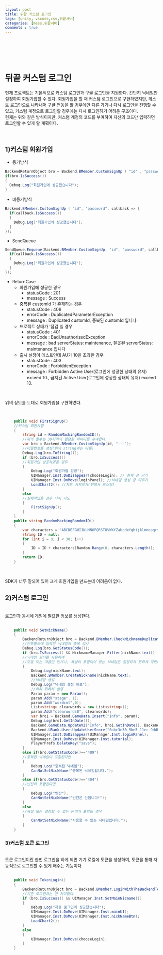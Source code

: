 ```yaml
---
layout: post
title: 뒤끝 커스텀 로그인
tags: [unity, vscode,csv,뒤끝서버]
categories: [mess,뒤끝서버]
comments : true
---
```

<br>
<br>
<br>
<br>

# 뒤끝 커스텀 로그인
현재 프로젝트는 기본적으로 커스텀 로그인과 구글 로그인을 지원한다. 간단히 닉네임만 설정하여 회원가입할 수 있다. 회원가입을 할 때 커스텀 로그인으로 구현하였지만, 게스트 로그인으로 나타내어 구글 연동을 할 경우에만 다른 기기나 다시 로그인을 진행할 수 있고, 커스텀 계정으로 로그인할 경우에는 다시 로그인하기 어려운 구조이다. <br>
현재는 위와 같은 방식이지만, 커스텀 계정의 코드를 부여하여 자신의 코드만 입력하면 로그인할 수 있게 할 계획이다.<br>

<br>

## 1)커스텀 회원가입

* 동기방식
~~~ cs
BackendReturnObject bro = Backend.BMember.CustomSignUp ( "id" , "password" );
if(bro.IsSuccess())
{
  Debug.Log("회원가입에 성공했습니다");
}
~~~

* 비동기방식
~~~ cs
Backend.BMember.CustomSignUp ( "id", "password", callback => {
  if(callback.IsSuccess())
  {
    Debug.Log("회원가입에 성공했습니다");
  }
});
~~~

* SendQueue
~~~ cs
SendQueue.Enqueue(Backend.BMember.CustomSignUp, "id", "password", callback => {
  if(callback.IsSuccess())
  {
    Debug.Log("회원가입에 성공했습니다");
  }
});
~~~

* ReturnCase
    * 회원가입에 성공한 경우
        * statusCode : 201
        * message : Success
    * 중복된 customId 가 존재하는 경우
        * statusCode : 409
        * errorCode : DuplicatedParameterException
        * message : Duplicated customId, 중복된 customId 입니다
    * 프로젝트 상태가 '점검'일 경우
        * statusCode : 401
        * errorCode : BadUnauthorizedException
        * message : bad serverStatus: maintenance, 잘못된 serverStatus: maintenance 입니다
    * 출시 설정이 테스트인데 AU가 10을 초과한 경우
        * statusCode : 403
        * errorCode : ForbiddenException
        * message : Forbidden Active User(로그인에 성공한 상태의 유저) exceed 10., 금지된 Active User(로그인에 성공한 상태의 유저) exceed 10.

<br>

위의 정보를 토대로 회원가입을 구현하였다.<br>

<br>

~~~ cs
    public void FirstSignUp()
    //커스텀 회원가입
    {
        string id = RandomMackingRandomID();
        //위의 함수는 30자리의 랜덤한 아이디를 부여한다.
        var bro = Backend.BMember.CustomSignUp(id, "---");
        //비밀번호를 생성(위의 string과는 다름)
        Debug.Log(bro.ToString());
        if (bro.IsSuccess())
        //회원가입 성공하였을 경우
        {
            Debug.Log("회원가입 성공"); 
            UIManager.Inst.DoDisappear(chooseLogin); // 현재 창 닫기
            UIManager.Inst.DoMove(loginPanel); //닉네임 생성 창 띄우기
            LoadChart2(); //차트 가져오기(뒤에서 포스팅)
        }
        else
        //실패하였을 경우 다시 시도
        {
            FirstSignUp();
        }
    }
    public string RandomMackingRandomID()
    {
        var characters = "ABCDEFGHIJKLMNOPQRSTUVWXYZabcdefghijklmnopqrstuvwxyz0123456789";
        string ID = null;
        for (int i = 0; i < 30; i++)
        {
            ID = ID + characters[Random.Range(0, characters.Length)];
        }
        return ID;
    }
~~~
<br>

SDK가 너무 잘되어 있어 크게 회원가입을 만드는데 어려움이 없다.

## 2)커스텀 로그인
<br>
로그인과 동시에 게임에 필요한 정보를 생성한다.<br>
<br>

~~~ cs
    public void SetNickName()
    {
        BackendReturnObject bro = Backend.BMember.CheckNicknameDuplication(nickName.text);
        //인풋필드에 입력한 닉네임의 중복 검사
        Debug.Log(bro.GetStatusCode());
        if (bro.IsSuccess() && NicknameManager.Filter(nickName.text))
        //닉네임 필터를 사용하여
        //모음 또는 자음만 있거나, 욕설이 포함되어 있는 닉네임은 설정하지 못하게 막았다.
        {
            Debug.Log(nickName.text);
            Backend.BMember.CreateNickname(nickName.text);
            //닉네임 생성
            Debug.Log("닉네임 설정 완료");
            //이하 뒤에서 설명
            Param param = new Param();
            param.Add("stage", 1);
            param.Add("wordcnt",0);
            List<string> clearwords = new List<string>();
            param.Add("clearwords0", clearwords);
            var bro1 = Backend.GameData.Insert("Info", param);
            Debug.Log(bro1.GetInDate());
            Backend.GameData.UpdateV2("Info", bro1.GetInDate(), Backend.UserInDate, param);
            Backend.URank.User.UpdateUserScore("0abc3e30-5be5-11ec-9ddb-b3b31a0d7eae", "Info", bro1.GetInDate(), param);
            UIManager.Inst.DoDisappear(UIManager.Inst.loginPanel);
            UIManager.Inst.DoMove(UIManager.Inst.tutorial);
            PlayerPrefs.DeleteKey("save");
        }
        else if(bro.GetStatusCode()=="409")
        //중복된 닉네임이 포함된다면
        {
            Debug.Log("중복된 닉네임");
            CanNotSetNickName("중복된 닉네임입니다.");
        }
        else if(bro.GetStatusCode()=="404")
        //빈칸이 포함된다면
        {
            Debug.Log("빈칸");
            CanNotSetNickName("빈칸은 안됩니다!");
        }
        else
        //욕설 또는 설정할 수 없는 단어가 포함될 경우
        {
            CanNotSetNickName("사용할 수 없는 닉네임입니다.");
        }
    }
~~~

### 3)커스텀 토큰 로그인

<br>
토큰 로그인이란 한번 로그인을 하게 되면 기기 로컬에 토큰을 생성하여, 토큰을 통해 자동적으로 로그인할 수 있게 해주는 기능이다.

<br> 

<br>

~~~ cs
    public void TokenLogin()
    {
        BackendReturnObject bro = Backend.BMember.LoginWithTheBackendToken();
        //기존 로그인과는 큰 차이없다.
        if (bro.IsSuccess() && UIManager.Inst.SetMainNicname())
        {
            Debug.Log("자동 로그인에 성공했습니다");
            UIManager.Inst.DoMove(UIManager.Inst.mainUI);
            UIManager.Inst.DoMove(UIManager.Inst.nickNameBtn);
            LoadChart2();
        }
        else
        {
            UIManager.Inst.DoMove(chooseLogin);
        }
    }
~~~

<br>
<br>
<br>
<br>
<br>
